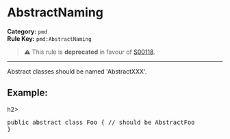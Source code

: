 # AbstractNaming
**Category:** `pmd`<br/>
**Rule Key:** `pmd:AbstractNaming`<br/>
> :warning: This rule is **deprecated** in favour of [S00118](https://rules.sonarsource.com/java/RSPEC-118).

-----

Abstract classes should be named 'AbstractXXX'.
<h2>Example:</h2>h2>
<pre>
public abstract class Foo { // should be AbstractFoo
}
  </pre>
